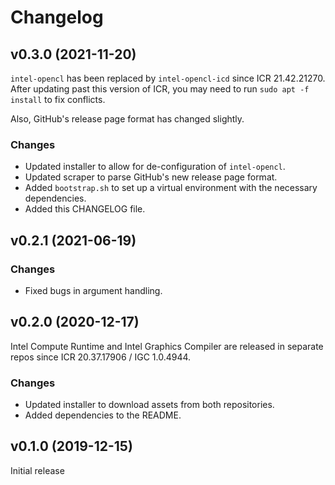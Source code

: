 # Changelog


## v0.3.0 (2021-11-20)

`intel-opencl` has been replaced by `intel-opencl-icd` since ICR 21.42.21270.
After updating past this version of ICR, you may need to run `sudo apt -f install` to fix conflicts.

Also, GitHub's release page format has changed slightly.

### Changes
- Updated installer to allow for de-configuration of `intel-opencl`.
- Updated scraper to parse GitHub's new release page format.
- Added `bootstrap.sh` to set up a virtual environment with the necessary dependencies.
- Added this CHANGELOG file.


## v0.2.1 (2021-06-19)

### Changes
- Fixed bugs in argument handling.


## v0.2.0 (2020-12-17)

Intel Compute Runtime and Intel Graphics Compiler are released in separate repos since ICR 20.37.17906 / IGC 1.0.4944.

### Changes
- Updated installer to download assets from both repositories.
- Added dependencies to the README.


## v0.1.0 (2019-12-15)

Initial release